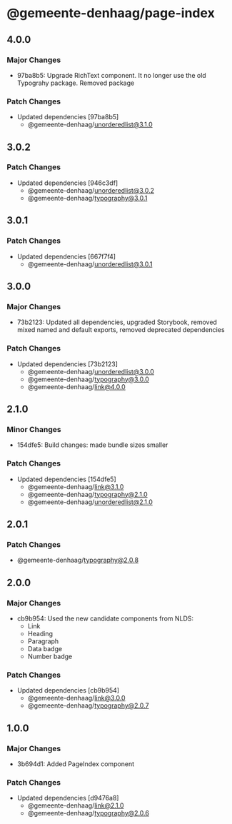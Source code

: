 # @gemeente-denhaag/page-index

## 4.0.0

### Major Changes

- 97ba8b5: Upgrade RichText component. It no longer use the old Typograhy package. Removed package

### Patch Changes

- Updated dependencies [97ba8b5]
  - @gemeente-denhaag/unorderedlist@3.1.0

## 3.0.2

### Patch Changes

- Updated dependencies [946c3df]
  - @gemeente-denhaag/unorderedlist@3.0.2
  - @gemeente-denhaag/typography@3.0.1

## 3.0.1

### Patch Changes

- Updated dependencies [667f7f4]
  - @gemeente-denhaag/unorderedlist@3.0.1

## 3.0.0

### Major Changes

- 73b2123: Updated all dependencies, upgraded Storybook, removed mixed named and default exports, removed deprecated dependencies

### Patch Changes

- Updated dependencies [73b2123]
  - @gemeente-denhaag/unorderedlist@3.0.0
  - @gemeente-denhaag/typography@3.0.0
  - @gemeente-denhaag/link@4.0.0

## 2.1.0

### Minor Changes

- 154dfe5: Build changes: made bundle sizes smaller

### Patch Changes

- Updated dependencies [154dfe5]
  - @gemeente-denhaag/link@3.1.0
  - @gemeente-denhaag/typography@2.1.0
  - @gemeente-denhaag/unorderedlist@2.1.0

## 2.0.1

### Patch Changes

- @gemeente-denhaag/typography@2.0.8

## 2.0.0

### Major Changes

- cb9b954: Used the new candidate components from NLDS:
  - Link
  - Heading
  - Paragraph
  - Data badge
  - Number badge

### Patch Changes

- Updated dependencies [cb9b954]
  - @gemeente-denhaag/link@3.0.0
  - @gemeente-denhaag/typography@2.0.7

## 1.0.0

### Major Changes

- 3b694d1: Added PageIndex component

### Patch Changes

- Updated dependencies [d9476a8]
  - @gemeente-denhaag/link@2.1.0
  - @gemeente-denhaag/typography@2.0.6
